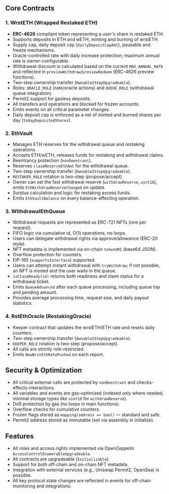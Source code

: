 ## Core Contracts

### 1. WrstETH (Wrapped Restaked ETH)
- **ERC-4626** compliant token representing a user's share in restaked ETH.
- Supports deposits in ETH and wETH, minting and burning of wrstETH.
- Supply cap, daily deposit cap (`dailyDepositCapAmt`), pausable and freeze mechanisms.
- Oracle-controlled rate with daily increase protection; maximum annual rate is owner-configurable.
- Withdrawal discount is calculated based on the current `MAX_ANNUAL_RATE` and reflected in `previewWithdraw`/`previewRedeem` (ERC-4626 preview functions).
- Two-step ownership transfer (`Ownable2StepUpgradeable`).
- Roles: `ORACLE_ROLE` (rate/oracle actions) and `QUEUE_ROLE` (withdrawal queue integration).
- Permit2 support for gasless deposits.
- All transfers and operations are blocked for frozen accounts.
- Emits events on all critical parameter changes.
- Daily deposit cap is enforced as a net of minted and burned shares per day (`todayDepositedShares`).

### 2. EthVault
- Manages ETH reserves for the withdrawal queue and restaking operations.
- Accepts ETH/wETH, releases funds for restaking and withdrawal claims.
- Reentrancy protection (`nonReentrant`).
- Reserves `claimReserveEthAmt` for the withdrawal queue.
- Two-step ownership transfer (`Ownable2StepUpgradeable`).
- `RESTAKER_ROLE` rotation is two-step (propose/accept).
- Owner can set the fast withdrawal reserve (`withdrawReserve`, `uint16`), emits `EthWithdrawReserveChanged` on update.
- Surplus calculation and logic for restaking excess funds.
- Emits `EthVaultBalance` on every balance-affecting operation.

### 3. WithdrawalEthQueue
- Withdrawal requests are represented as ERC-721 NFTs (one per request).
- FIFO logic via cumulative id, O(1) operations, no loops.
- Users can delegate withdrawal rights via approve/allowance (ERC-20 style).
- NFT metadata is implemented via on-chain `tokenURI` (base64 JSON).
- Overflow protection for counters.
- EIP-165 (`supportsInterface`) supported.
- Users can attempt instant withdrawal with `tryWithdraw`; if not possible, an NFT is minted and the user waits in the queue.
- `isClaimReady(id)` returns both readiness and claim status for a withdrawal ticket.
- Emits `QueueAdvanced` after each queue processing, including queue top and pending amount.
- Provides average processing time, request size, and daily payout statistics.

### 4. RstEthOracle (RestakingOracle)
- Keeper contract that updates the wrstETH/ETH rate and resets daily counters.
- Two-step ownership transfer (`Ownable2StepUpgradeable`).
- `KEEPER_ROLE` rotation is two-step (propose/accept).
- All calls are strictly role-restricted.
- Emits `NewWrstEthRatePushed` on each report.

## Security & Optimization

- All critical external calls are protected by `nonReentrant` and checks-effects-interactions.
- All variables and events are gas-optimized (indexed only where needed, minimal storage types like `uint16` for `withdrawReserve`).
- DoS protection by gas (no loops in main functions).
- Overflow checks for cumulative counters.
- Frozen flags stored as `mapping(address => bool)` — standard and safe.
- Permit2 address stored as immutable (set via assembly in initialize).

## Features

- All roles and access rights implemented via OpenZeppelin `AccessControlEnumerableUpgradeable`.
- All contracts are upgradeable (`Initializable`).
- Support for both off-chain and on-chain NFT metadata.
- Integration with external services (e.g., Uniswap Permit2, OpenSea) is possible.
- All key protocol state changes are reflected in events for off-chain monitoring and integrations.

